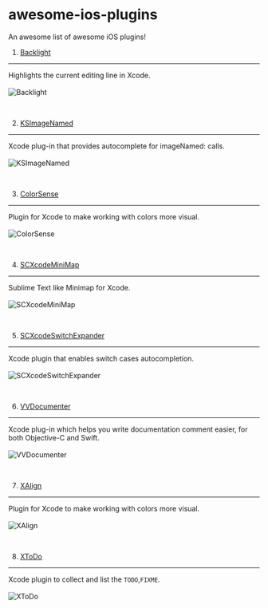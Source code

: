 # awesome-ios-plugins
An awesome list of awesome iOS plugins!

1. [Backlight](https://github.com/limejelly/Backlight-for-XCode) 
---
Highlights the current editing line in Xcode.
<br/><br/>
![Backlight](https://github.com/sanketfirodiya/awesome-ios-plugins/screenshots/Backlight.png)

<br/>

2. [KSImageNamed](https://github.com/ksuther/KSImageNamed-Xcode)
---
Xcode plug-in that provides autocomplete for imageNamed: calls.
<br/><br/>
![KSImageNamed](https://github.com/sanketfirodiya/sample-watchkit-apps/blob/master/images/Lists.png)

<br/>

3. [ColorSense](https://github.com/omz/ColorSense-for-Xcode)
---
Plugin for Xcode to make working with colors more visual.
<br/><br/>
![ColorSense](https://github.com/sanketfirodiya/sample-watchkit-apps/blob/master/images/Lists.png)

<br/>

4. [SCXcodeMiniMap](https://github.com/stefanceriu/SCXcodeMiniMap)
---
Sublime Text like Minimap for Xcode.
<br/><br/>
![SCXcodeMiniMap](https://github.com/sanketfirodiya/sample-watchkit-apps/blob/master/images/Lists.png)

<br/>

5. [SCXcodeSwitchExpander](https://github.com/stefanceriu/SCXcodeSwitchExpander)
---
Xcode plugin that enables switch cases autocompletion.
<br/><br/>
![SCXcodeSwitchExpander](https://github.com/sanketfirodiya/sample-watchkit-apps/blob/master/images/Lists.png)

<br/>

6. [VVDocumenter](https://github.com/onevcat/VVDocumenter-Xcode)
---
Xcode plug-in which helps you write documentation comment easier, for both Objective-C and Swift.
<br/><br/>
![VVDocumenter](https://github.com/sanketfirodiya/sample-watchkit-apps/blob/master/images/Lists.png)

<br/>

7. [XAlign](https://github.com/qfish/XAlign)
---
Plugin for Xcode to make working with colors more visual.
<br/><br/>
![XAlign](https://github.com/sanketfirodiya/sample-watchkit-apps/blob/master/images/Lists.png)

<br/>

8. [XToDo](https://github.com/trawor/XToDo)
---
Xcode plugin to collect and list the `TODO`,`FIXME`.
<br/><br/>
![XToDo](https://github.com/sanketfirodiya/sample-watchkit-apps/blob/master/images/Lists.png)

<br/>
